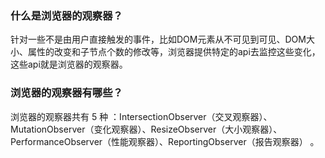 ### 什么是浏览器的观察器？

针对一些不是由用户直接触发的事件，比如DOM元素从不可见到可见、DOM大小、属性的改变和子节点个数的修改等，浏览器提供特定的api去监控这些变化，这些api就是浏览器的观察器。

### 浏览器的观察器有哪些？

浏览器的观察器共有 5 种 ：IntersectionObserver（交叉观察器）、MutationObserver（变化观察器）、ResizeObserver（大小观察器）、PerformanceObserver（性能观察器）、ReportingObserver（报告观察器） 。